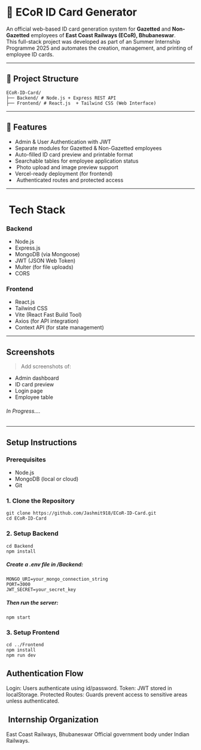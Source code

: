 # 🪪 ECoR ID Card Generator
An official web-based ID card generation system for **Gazetted** and **Non-Gazetted** employees of **East Coast Railways (ECoR), Bhubaneswar**.  
This full-stack project was developed as part of an Summer Internship Programme 2025 and automates the creation, management, and printing of employee ID cards.

---

## 📁 Project Structure
```
ECoR-ID-Card/
├── Backend/ # Node.js + Express REST API
├── Frontend/ # React.js  + Tailwind CSS (Web Interface)
```
---
## 🚀 Features
-  Admin & User Authentication with JWT
-  Separate modules for Gazetted & Non-Gazetted employees
-  Auto-filled ID card preview and printable format
-  Searchable tables for employee application status
- ️ Photo upload and image preview support
-  Vercel-ready deployment (for frontend)
- ️ Authenticated routes and protected access
---
# ️ Tech Stack

###  Backend
- Node.js
- Express.js
- MongoDB (via Mongoose)
- JWT (JSON Web Token)
- Multer (for file uploads)
- CORS

###  Frontend
- React.js
- Tailwind CSS
- Vite (React Fast Build Tool)
- Axios (for API integration)
- Context API (for state management)
---

##  Screenshots

> Add screenshots of:
- Admin dashboard
- ID card preview
- Login page
- Employee table

###### In Progress....
---
##  Setup Instructions

### Prerequisites
- Node.js
- MongoDB (local or cloud)
- Git

### 1. Clone the Repository
```
git clone https://github.com/Jashmit918/ECoR-ID-Card.git
cd ECoR-ID-Card
```
### 2. Setup Backend
```
cd Backend
npm install
```
##### Create a .env file in /Backend:
```
MONGO_URI=your_mongo_connection_string
PORT=3000
JWT_SECRET=your_secret_key
```
##### Then run the server:
```
npm start
```
### 3. Setup Frontend
```
cd ../Frontend
npm install
npm run dev
```

##  Authentication Flow
Login: Users authenticate using id/password.
Token: JWT stored in localStorage.
Protected Routes: Guards prevent access to sensitive areas unless authenticated.

## ️ Internship Organization
East Coast Railways, Bhubaneswar
Official government body under Indian Railways.
